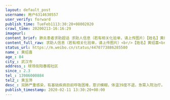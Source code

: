 ```yaml
---
layout: default_post
username: 用户6314630557
user_verify: forward
publish_time: TueFeb1113:30:20+08002020
crawl_time: 20200213-16:16:29
imageurl: 
content_brief: 肺炎患者求助超话 求助人信息（若有相关化验单，请上传图片）【姓名】黄绍喜【年龄】84【所在城市】武汉市【所在小区、社区】球场街阳春阁社区【患病时间】2.3【联系方式】13986000884【其他紧急联系人】黄玉萍【病情描述】双肺严重感染，有基础疾病目前呼吸困难，意识模糊，体温39度不退 ...全文
content_full_raw: 求助人信息（若有相关化验单，请上传图片）<br/>【姓名】黄绍喜<br/>【年龄】84<br/>【所在城市】武汉市<br/>【所在小区、社区】球场街阳春阁社区<br/>【患病时间】2.3<br/>【联系方式】13986000884<br/>【其他紧急联系人】黄玉萍<br/>【病情描述】双肺严重感染，有基础疾病目前呼吸困难，意识模糊，体温39度不退，急需入院治疗。<adata-url="http://t.cn/RJZ1tZT"href="http://weibo.com/p/100101B2094757D565A4FE439B"data-hide=""><spanclass='url-icon'><imgstyle='width:1rem;height:1rem'src='https://h5.sinaimg.cn/upload/2015/09/25/3/timeline_card_small_location_default.png'></span><spanclass="surl-text">武汉·武汉现代城</span></a>
status_url: https://m.weibo.cn/status/4470773886285580
name_: 黄绍喜
age_: 84
city_: 武汉市
address_: 球场街阳春阁社区
since_: 2.3
tel_: 13986000884
tel2_: 黄玉萍
desc_: 双肺严重感染，有基础疾病目前呼吸困难，意识模糊，体温39度不退，急需入院治疗。<adata-url="http//t.cn/RJZ1tZT"href="http//weibo.com/p/100101B2094757D565A4FE439B"data-hide=""><spanclass='url-icon'><imgstyle='width1rem;height1rem'src='https//h5.sinaimg.cn/upload/2015/09/25/3/timeline_card_small_location_default.png'></span><spanclass="surl-text">武汉·武汉现代城</span></a>
publish_timestamp: 2020-02-11 13:30:20+08:00
---
```

